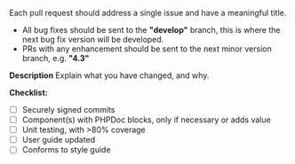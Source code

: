 Each pull request should address a single issue and have a meaningful title.

- All bug fixes should be sent to the __"develop"__ branch, this is where the next bug fix version will be developed.
- PRs with any enhancement should be sent to the next minor version branch, e.g. __"4.3"__

**Description**
Explain what you have changed, and why.

**Checklist:**
- [ ] Securely signed commits
- [ ] Component(s) with PHPDoc blocks, only if necessary or adds value
- [ ] Unit testing, with >80% coverage
- [ ] User guide updated
- [ ] Conforms to style guide

<!--

**Notes**
- Pull requests must be in English
- If the PR solves an issue, reference it with a suitable verb and the issue number
(e.g. fixes <hash>12345)
- Unsolicited pull requests will be considered, but there is no guarantee of acceptance
- Pull requests should be from a feature branch in the contributor's fork of the repository
  to the develop branch of the project repository

-->
